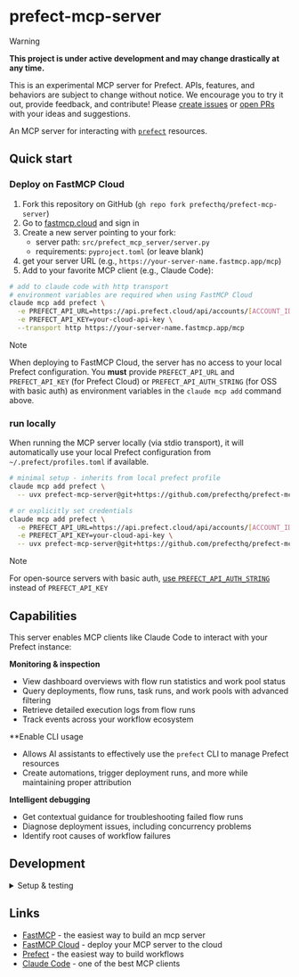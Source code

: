 # prefect-mcp-server

> [!WARNING]
> **This project is under active development and may change drastically at any time.**
> 
> This is an experimental MCP server for Prefect. APIs, features, and behaviors are subject to change without notice. We encourage you to try it out, provide feedback, and contribute! Please [create issues](https://github.com/PrefectHQ/prefect-mcp-server/issues) or [open PRs](https://github.com/PrefectHQ/prefect-mcp-server/pulls) with your ideas and suggestions.

An MCP server for interacting with [`prefect`](https://github.com/prefecthq/prefect) resources.

## Quick start

### Deploy on FastMCP Cloud

1. Fork this repository on GitHub (`gh repo fork prefecthq/prefect-mcp-server`)
2. Go to [fastmcp.cloud](https://fastmcp.cloud) and sign in
3. Create a new server pointing to your fork:
   - server path: `src/prefect_mcp_server/server.py`
   - requirements: `pyproject.toml` (or leave blank)
4. get your server URL (e.g., `https://your-server-name.fastmcp.app/mcp`)
5. Add to your favorite MCP client (e.g., Claude Code):

```bash
# add to claude code with http transport
# environment variables are required when using FastMCP Cloud
claude mcp add prefect \
  -e PREFECT_API_URL=https://api.prefect.cloud/api/accounts/[ACCOUNT_ID]/workspaces/[WORKSPACE_ID] \
  -e PREFECT_API_KEY=your-cloud-api-key \
  --transport http https://your-server-name.fastmcp.app/mcp
```

> [!NOTE]
> When deploying to FastMCP Cloud, the server has no access to your local Prefect configuration.
> You **must** provide `PREFECT_API_URL` and `PREFECT_API_KEY` (for Prefect Cloud) or `PREFECT_API_AUTH_STRING` (for OSS with basic auth) as environment variables in the `claude mcp add` command above.

### run locally

When running the MCP server locally (via stdio transport), it will automatically use your local Prefect configuration from `~/.prefect/profiles.toml` if available.

```bash
# minimal setup - inherits from local prefect profile
claude mcp add prefect \
  -- uvx prefect-mcp-server@git+https://github.com/prefecthq/prefect-mcp-server.git

# or explicitly set credentials
claude mcp add prefect \
  -e PREFECT_API_URL=https://api.prefect.cloud/api/accounts/[ACCOUNT_ID]/workspaces/[WORKSPACE_ID] \
  -e PREFECT_API_KEY=your-cloud-api-key \
  -- uvx prefect-mcp-server@git+https://github.com/prefecthq/prefect-mcp-server.git
```

> [!NOTE]
> For open-source servers with basic auth, [use `PREFECT_API_AUTH_STRING`](https://docs.prefect.io/v3/advanced/security-settings#basic-authentication) instead of `PREFECT_API_KEY`

## Capabilities

This server enables MCP clients like Claude Code to interact with your Prefect instance:

**Monitoring & inspection**
- View dashboard overviews with flow run statistics and work pool status
- Query deployments, flow runs, task runs, and work pools with advanced filtering
- Retrieve detailed execution logs from flow runs
- Track events across your workflow ecosystem

**Enable CLI usage
- Allows AI assistants to effectively use the `prefect` CLI to manage Prefect resources
- Create automations, trigger deployment runs, and more while maintaining proper attribution

**Intelligent debugging**
- Get contextual guidance for troubleshooting failed flow runs
- Diagnose deployment issues, including concurrency problems
- Identify root causes of workflow failures

## Development

<details>
<summary>Setup & testing</summary>

```bash
# clone the repo
gh repo clone prefecthq/prefect-mcp-server && cd prefect-mcp-server

# install dev deps and pre-commit hooks
just setup

# run tests (uses ephemeral prefect database via prefect_test_harness)
just test
```

</details>

## Links

- [FastMCP](https://github.com/jlowin/fastmcp) - the easiest way to build an mcp server
- [FastMCP Cloud](https://fastmcp.cloud) - deploy your MCP server to the cloud
- [Prefect](https://github.com/prefecthq/prefect) - the easiest way to build workflows
- [Claude Code](https://docs.anthropic.com/en/docs/claude-code/overview) - one of the best MCP clients
